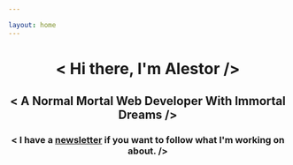 ```yaml
---

layout: home
---
```


<h1 align="center"> < Hi there, I'm Alestor /> </h1>

<h2 align="center"> < A Normal Mortal Web Developer With Immortal Dreams /> </h2>
<h3 align="center"> < I have a <a href="http://getrevue.co/profile/alestor123" target="_blank">newsletter</a>   if you want to follow what I'm working on about. /> </h3>
